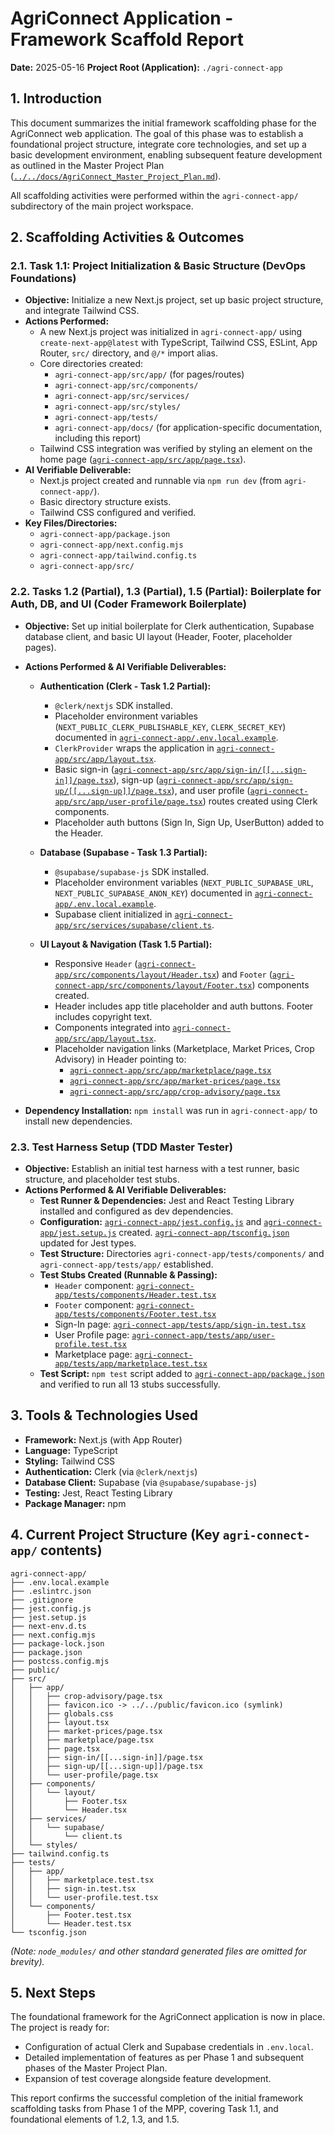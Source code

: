 # AgriConnect Application - Framework Scaffold Report

**Date:** 2025-05-16
**Project Root (Application):** `./agri-connect-app`

## 1. Introduction

This document summarizes the initial framework scaffolding phase for the AgriConnect web application. The goal of this phase was to establish a foundational project structure, integrate core technologies, and set up a basic development environment, enabling subsequent feature development as outlined in the Master Project Plan ([`../../docs/AgriConnect_Master_Project_Plan.md`](../../docs/AgriConnect_Master_Project_Plan.md)).

All scaffolding activities were performed within the `agri-connect-app/` subdirectory of the main project workspace.

## 2. Scaffolding Activities & Outcomes

### 2.1. Task 1.1: Project Initialization & Basic Structure (DevOps Foundations)

*   **Objective:** Initialize a new Next.js project, set up basic project structure, and integrate Tailwind CSS.
*   **Actions Performed:**
    *   A new Next.js project was initialized in `agri-connect-app/` using `create-next-app@latest` with TypeScript, Tailwind CSS, ESLint, App Router, `src/` directory, and `@/*` import alias.
    *   Core directories created:
        *   `agri-connect-app/src/app/` (for pages/routes)
        *   `agri-connect-app/src/components/`
        *   `agri-connect-app/src/services/`
        *   `agri-connect-app/src/styles/`
        *   `agri-connect-app/tests/`
        *   `agri-connect-app/docs/` (for application-specific documentation, including this report)
    *   Tailwind CSS integration was verified by styling an element on the home page ([`agri-connect-app/src/app/page.tsx`](agri-connect-app/src/app/page.tsx:1)).
*   **AI Verifiable Deliverable:**
    *   Next.js project created and runnable via `npm run dev` (from `agri-connect-app/`).
    *   Basic directory structure exists.
    *   Tailwind CSS configured and verified.
*   **Key Files/Directories:**
    *   `agri-connect-app/package.json`
    *   `agri-connect-app/next.config.mjs`
    *   `agri-connect-app/tailwind.config.ts`
    *   `agri-connect-app/src/`

### 2.2. Tasks 1.2 (Partial), 1.3 (Partial), 1.5 (Partial): Boilerplate for Auth, DB, and UI (Coder Framework Boilerplate)

*   **Objective:** Set up initial boilerplate for Clerk authentication, Supabase database client, and basic UI layout (Header, Footer, placeholder pages).
*   **Actions Performed & AI Verifiable Deliverables:**

    *   **Authentication (Clerk - Task 1.2 Partial):**
        *   `@clerk/nextjs` SDK installed.
        *   Placeholder environment variables (`NEXT_PUBLIC_CLERK_PUBLISHABLE_KEY`, `CLERK_SECRET_KEY`) documented in [`agri-connect-app/.env.local.example`](agri-connect-app/.env.local.example:1).
        *   `ClerkProvider` wraps the application in [`agri-connect-app/src/app/layout.tsx`](agri-connect-app/src/app/layout.tsx:1).
        *   Basic sign-in ([`agri-connect-app/src/app/sign-in/[[...sign-in]]/page.tsx`](agri-connect-app/src/app/sign-in/[[...sign-in]]/page.tsx:1)), sign-up ([`agri-connect-app/src/app/sign-up/[[...sign-up]]/page.tsx`](agri-connect-app/src/app/sign-up/[[...sign-up]]/page.tsx:1)), and user profile ([`agri-connect-app/src/app/user-profile/page.tsx`](agri-connect-app/src/app/user-profile/page.tsx:1)) routes created using Clerk components.
        *   Placeholder auth buttons (Sign In, Sign Up, UserButton) added to the Header.

    *   **Database (Supabase - Task 1.3 Partial):**
        *   `@supabase/supabase-js` SDK installed.
        *   Placeholder environment variables (`NEXT_PUBLIC_SUPABASE_URL`, `NEXT_PUBLIC_SUPABASE_ANON_KEY`) documented in [`agri-connect-app/.env.local.example`](agri-connect-app/.env.local.example:1).
        *   Supabase client initialized in [`agri-connect-app/src/services/supabase/client.ts`](agri-connect-app/src/services/supabase/client.ts:1).

    *   **UI Layout & Navigation (Task 1.5 Partial):**
        *   Responsive `Header` ([`agri-connect-app/src/components/layout/Header.tsx`](agri-connect-app/src/components/layout/Header.tsx:1)) and `Footer` ([`agri-connect-app/src/components/layout/Footer.tsx`](agri-connect-app/src/components/layout/Footer.tsx:1)) components created.
        *   Header includes app title placeholder and auth buttons. Footer includes copyright text.
        *   Components integrated into [`agri-connect-app/src/app/layout.tsx`](agri-connect-app/src/app/layout.tsx:1).
        *   Placeholder navigation links (Marketplace, Market Prices, Crop Advisory) in Header pointing to:
            *   [`agri-connect-app/src/app/marketplace/page.tsx`](agri-connect-app/src/app/marketplace/page.tsx:1)
            *   [`agri-connect-app/src/app/market-prices/page.tsx`](agri-connect-app/src/app/market-prices/page.tsx:1)
            *   [`agri-connect-app/src/app/crop-advisory/page.tsx`](agri-connect-app/src/app/crop-advisory/page.tsx:1)
*   **Dependency Installation:** `npm install` was run in `agri-connect-app/` to install new dependencies.

### 2.3. Test Harness Setup (TDD Master Tester)

*   **Objective:** Establish an initial test harness with a test runner, basic structure, and placeholder test stubs.
*   **Actions Performed & AI Verifiable Deliverables:**
    *   **Test Runner & Dependencies:** Jest and React Testing Library installed and configured as dev dependencies.
    *   **Configuration:** [`agri-connect-app/jest.config.js`](agri-connect-app/jest.config.js:1) and [`agri-connect-app/jest.setup.js`](agri-connect-app/jest.setup.js:1) created. [`agri-connect-app/tsconfig.json`](agri-connect-app/tsconfig.json:1) updated for Jest types.
    *   **Test Structure:** Directories `agri-connect-app/tests/components/` and `agri-connect-app/tests/app/` established.
    *   **Test Stubs Created (Runnable & Passing):**
        *   `Header` component: [`agri-connect-app/tests/components/Header.test.tsx`](agri-connect-app/tests/components/Header.test.tsx:1)
        *   `Footer` component: [`agri-connect-app/tests/components/Footer.test.tsx`](agri-connect-app/tests/components/Footer.test.tsx:1)
        *   Sign-In page: [`agri-connect-app/tests/app/sign-in.test.tsx`](agri-connect-app/tests/app/sign-in.test.tsx:1)
        *   User Profile page: [`agri-connect-app/tests/app/user-profile.test.tsx`](agri-connect-app/tests/app/user-profile.test.tsx:1)
        *   Marketplace page: [`agri-connect-app/tests/app/marketplace.test.tsx`](agri-connect-app/tests/app/marketplace.test.tsx:1)
    *   **Test Script:** `npm test` script added to [`agri-connect-app/package.json`](agri-connect-app/package.json:1) and verified to run all 13 stubs successfully.

## 3. Tools & Technologies Used

*   **Framework:** Next.js (with App Router)
*   **Language:** TypeScript
*   **Styling:** Tailwind CSS
*   **Authentication:** Clerk (via `@clerk/nextjs`)
*   **Database Client:** Supabase (via `@supabase/supabase-js`)
*   **Testing:** Jest, React Testing Library
*   **Package Manager:** npm

## 4. Current Project Structure (Key `agri-connect-app/` contents)

```
agri-connect-app/
├── .env.local.example
├── .eslintrc.json
├── .gitignore
├── jest.config.js
├── jest.setup.js
├── next-env.d.ts
├── next.config.mjs
├── package-lock.json
├── package.json
├── postcss.config.mjs
├── public/
├── src/
│   ├── app/
│   │   ├── crop-advisory/page.tsx
│   │   ├── favicon.ico -> ../../public/favicon.ico (symlink)
│   │   ├── globals.css
│   │   ├── layout.tsx
│   │   ├── market-prices/page.tsx
│   │   ├── marketplace/page.tsx
│   │   ├── page.tsx
│   │   ├── sign-in/[[...sign-in]]/page.tsx
│   │   ├── sign-up/[[...sign-up]]/page.tsx
│   │   └── user-profile/page.tsx
│   ├── components/
│   │   └── layout/
│   │       ├── Footer.tsx
│   │       └── Header.tsx
│   ├── services/
│   │   └── supabase/
│   │       └── client.ts
│   └── styles/
├── tailwind.config.ts
├── tests/
│   ├── app/
│   │   ├── marketplace.test.tsx
│   │   ├── sign-in.test.tsx
│   │   └── user-profile.test.tsx
│   └── components/
│       ├── Footer.test.tsx
│       └── Header.test.tsx
└── tsconfig.json
```

*(Note: `node_modules/` and other standard generated files are omitted for brevity).*

## 5. Next Steps

The foundational framework for the AgriConnect application is now in place. The project is ready for:
*   Configuration of actual Clerk and Supabase credentials in `.env.local`.
*   Detailed implementation of features as per Phase 1 and subsequent phases of the Master Project Plan.
*   Expansion of test coverage alongside feature development.

This report confirms the successful completion of the initial framework scaffolding tasks from Phase 1 of the MPP, covering Task 1.1, and foundational elements of 1.2, 1.3, and 1.5.